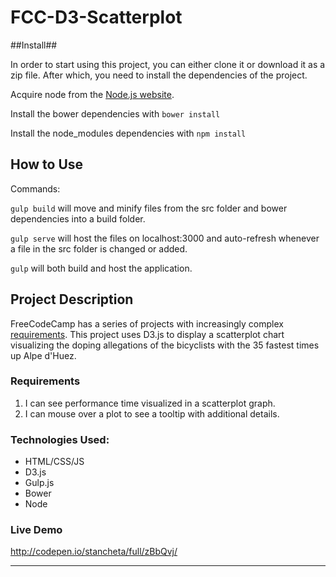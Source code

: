 # FCC-D3-Scatterplot

##Install##

In order to start using this project, you can either clone it or download it as
a zip file. After which, you need to install the dependencies of the project.

Acquire node from the [Node.js website](https://nodejs.com/en/).

Install the bower dependencies with `bower install`

Install the node_modules dependencies with `npm install`

## How to Use

Commands:

`gulp build` will move and minify files from the src folder and bower
dependencies into a build folder.

`gulp serve` will host the files on localhost:3000 and auto-refresh whenever a
file in the src folder is changed or added.

`gulp` will both build and host the application.

## Project Description

FreeCodeCamp has a series of projects with increasingly complex [requirements](https://www.freecodecamp.com/challenges/visualize-data-with-a-scatterplot-graph).
This project uses D3.js to display a scatterplot chart visualizing the doping allegations of the bicyclists with the 35 fastest times up Alpe d'Huez.

### Requirements
1. I can see performance time visualized in a scatterplot graph.
2.  I can mouse over a plot to see a tooltip with additional details.

### Technologies Used:
+ HTML/CSS/JS
+ D3.js
+ Gulp.js
+ Bower
+ Node

### Live Demo
http://codepen.io/stancheta/full/zBbQvj/

---
